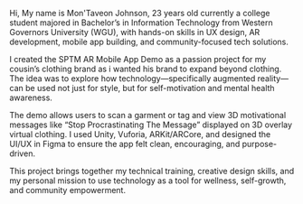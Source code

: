 Hi, My name is Mon'Taveon Johnson, 23 years old currently a college student majored in Bachelor’s in Information Technology from Western Governors University (WGU), with hands-on skills in UX design, AR development, mobile app building, and community-focused tech solutions.

I created the SPTM AR Mobile App Demo as a passion project for my cousin’s clothing brand as i wanted his brand to expand beyond clothing. The idea was to explore how technology—specifically augmented reality—can be used not just for style, but for self-motivation and mental health awareness.

The demo allows users to scan a garment or tag and view 3D motivational messages like “Stop Procrastinating The Message” displayed on 3D overlay virtual clothing. I used Unity, Vuforia, ARKit/ARCore, and designed the UI/UX in Figma to ensure the app felt clean, encouraging, and purpose-driven.

This project brings together my technical training, creative design skills, and my personal mission to use technology as a tool for wellness, self-growth, and community empowerment.
